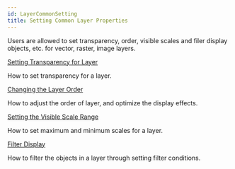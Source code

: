 ```yaml
---
id: LayerCommonSetting
title: Setting Common Layer Properties
---
```

Users are allowed to set transparency, order, visible scales and filer display objects, etc. for vector, raster, image layers.

[Setting Transparency for Layer](LayerTransparent.htm)

How to set transparency for a layer.

[Changing the Layer Order](../AdvanceSetting/SettingLayerOrder.htm)

How to adjust the order of layer, and optimize the display effects.

[Setting the Visible Scale Range](../AdvanceSetting/ScaleRanges.htm)

How to set maximum and minimum scales for a layer.

[Filter Display](../AdvanceSetting/FilterObjects.htm)

How to filter the objects in a layer through setting filter conditions.